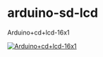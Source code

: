 # arduino-sd-lcd
Arduino+cd+lcd-16x1

[![Arduino+cd+lcd-16x1](https://img.youtube.com/vi/2IDDv9zSO5w/0.jpg)](https://youtu.be/2IDDv9zSO5w)

